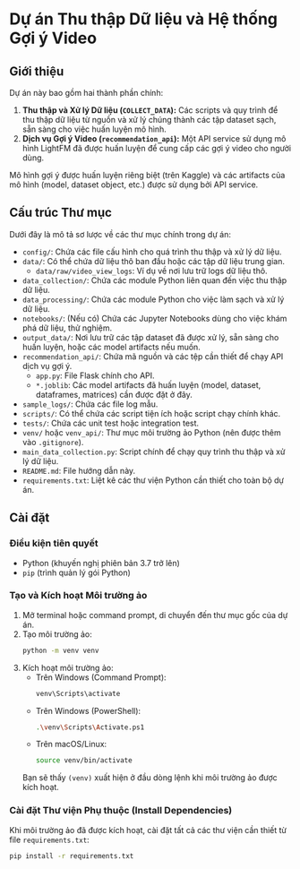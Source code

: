 # Dự án Thu thập Dữ liệu và Hệ thống Gợi ý Video

## Giới thiệu 

Dự án này bao gồm hai thành phần chính:
1.  **Thu thập và Xử lý Dữ liệu (`COLLECT_DATA`):** Các scripts và quy trình để thu thập dữ liệu từ nguồn và xử lý chúng thành các tập dataset sạch, sẵn sàng cho việc huấn luyện mô hình.
2.  **Dịch vụ Gợi ý Video (`recommendation_api`):** Một API service sử dụng mô hình LightFM đã được huấn luyện để cung cấp các gợi ý video cho người dùng.

Mô hình gợi ý được huấn luyện riêng biệt (trên Kaggle) và các artifacts của mô hình (model, dataset object, etc.) được sử dụng bởi API service.

## Cấu trúc Thư mục  

Dưới đây là mô tả sơ lược về các thư mục chính trong dự án:

-   `config/`: Chứa các file cấu hình cho quá trình thu thập và xử lý dữ liệu.
-   `data/`: Có thể chứa dữ liệu thô ban đầu hoặc các tập dữ liệu trung gian.
    -   `data/raw/video_view_logs`: Ví dụ về nơi lưu trữ logs dữ liệu thô.
-   `data_collection/`: Chứa các module Python liên quan đến việc thu thập dữ liệu.
-   `data_processing/`: Chứa các module Python cho việc làm sạch và xử lý dữ liệu.
-   `notebooks/`: (Nếu có) Chứa các Jupyter Notebooks dùng cho việc khám phá dữ liệu, thử nghiệm.
-   `output_data/`: Nơi lưu trữ các tập dataset đã được xử lý, sẵn sàng cho huấn luyện, hoặc các model artifacts nếu muốn.
-   `recommendation_api/`: Chứa mã nguồn và các tệp cần thiết để chạy API dịch vụ gợi ý.
    -   `app.py`: File Flask chính cho API.
    -   `*.joblib`: Các model artifacts đã huấn luyện (model, dataset, dataframes, matrices) cần được đặt ở đây.
-   `sample_logs/`: Chứa các file log mẫu.
-   `scripts/`: Có thể chứa các script tiện ích hoặc script chạy chính khác.
-   `tests/`: Chứa các unit test hoặc integration test.
-   `venv/` hoặc `venv_api/`: Thư mục môi trường ảo Python (nên được thêm vào `.gitignore`).
-   `main_data_collection.py`: Script chính để chạy quy trình thu thập và xử lý dữ liệu.
-   `README.md`: File hướng dẫn này.
-   `requirements.txt`: Liệt kê các thư viện Python cần thiết cho toàn bộ dự án.

## Cài đặt 

### Điều kiện tiên quyết  

-   Python (khuyến nghị phiên bản 3.7 trở lên)
-   `pip` (trình quản lý gói Python)

### Tạo và Kích hoạt Môi trường ảo 

1.  Mở terminal hoặc command prompt, di chuyển đến thư mục gốc của dự án.
2.  Tạo môi trường ảo:
    ```bash
    python -m venv venv
    ```
3.  Kích hoạt môi trường ảo:
    * Trên Windows (Command Prompt):
        ```bash
        venv\Scripts\activate
        ```
    * Trên Windows (PowerShell):
        ```bash
        .\venv\Scripts\Activate.ps1
        ```
    * Trên macOS/Linux:
        ```bash
        source venv/bin/activate
        ```
    Bạn sẽ thấy `(venv)` xuất hiện ở đầu dòng lệnh khi môi trường ảo được kích hoạt.

### Cài đặt Thư viện Phụ thuộc (Install Dependencies)

Khi môi trường ảo đã được kích hoạt, cài đặt tất cả các thư viện cần thiết từ file `requirements.txt`:
```bash
pip install -r requirements.txt
